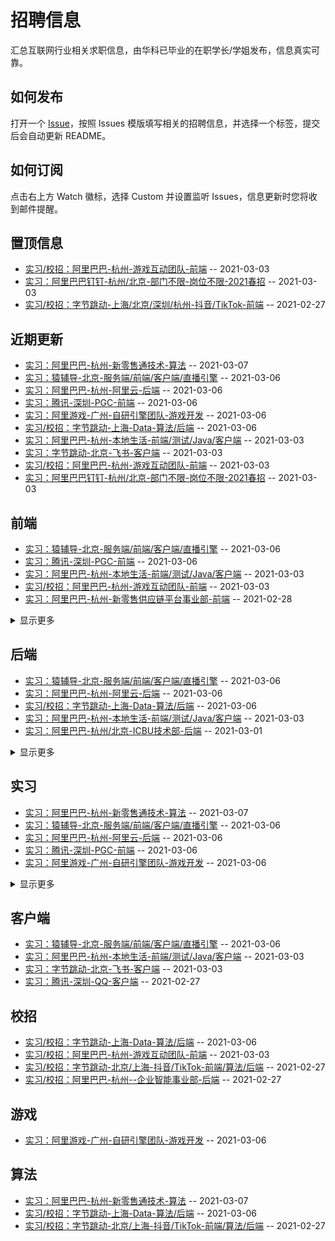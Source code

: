 
# 招聘信息  
汇总互联网行业相关求职信息，由华科已毕业的在职学长/学姐发布，信息真实可靠。

## 如何发布

打开一个 [Issue](https://github.com/HUSTLab/job/issues/new?assignees=&labels=&template=------.md&title=%E6%A0%87%E9%A2%98%E6%A8%A1%E7%89%88%EF%BC%9A%E9%98%BF%E9%87%8C%E5%B7%B4%E5%B7%B4-%E5%89%8D%E5%90%8E%E7%AB%AF-%E6%9D%AD%E5%B7%9E-%E5%85%B6%E4%BB%96%E4%BF%A1%E6%81%AF)，按照 Issues 模版填写相关的招聘信息，并选择一个标签，提交后会自动更新 README。

## 如何订阅
点击右上方 Watch 徽标，选择 Custom 并设置监听 Issues，信息更新时您将收到邮件提醒。

  
## 置顶信息
- [实习/校招：阿里巴巴-杭州-游戏互动团队-前端](https://github.com/HUSTLab/job/issues/12) -- 2021-03-03
- [实习：阿里巴巴钉钉-杭州/北京-部门不限-岗位不限-2021春招](https://github.com/HUSTLab/job/issues/11) -- 2021-03-03
- [实习/校招：字节跳动-上海/北京/深圳/杭州-抖音/TikTok-前端](https://github.com/HUSTLab/job/issues/7) -- 2021-02-27

## 近期更新
- [实习：阿里巴巴-杭州-新零售通技术-算法](https://github.com/HUSTLab/job/issues/20) -- 2021-03-07
- [实习：猿辅导-北京-服务端/前端/客户端/直播引擎](https://github.com/HUSTLab/job/issues/19) -- 2021-03-06
- [实习：阿里巴巴-杭州-阿里云-后端](https://github.com/HUSTLab/job/issues/18) -- 2021-03-06
- [实习：腾讯-深圳-PGC-前端](https://github.com/HUSTLab/job/issues/17) -- 2021-03-06
- [实习：阿里游戏-广州-自研引擎团队-游戏开发](https://github.com/HUSTLab/job/issues/16) -- 2021-03-06
- [实习/校招：字节跳动-上海-Data-算法/后端](https://github.com/HUSTLab/job/issues/15) -- 2021-03-06
- [实习：阿里巴巴-杭州-本地生活-前端/测试/Java/客户端](https://github.com/HUSTLab/job/issues/14) -- 2021-03-03
- [实习：字节跳动-北京-飞书-客户端](https://github.com/HUSTLab/job/issues/13) -- 2021-03-03
- [实习/校招：阿里巴巴-杭州-游戏互动团队-前端](https://github.com/HUSTLab/job/issues/12) -- 2021-03-03
- [实习：阿里巴巴钉钉-杭州/北京-部门不限-岗位不限-2021春招](https://github.com/HUSTLab/job/issues/11) -- 2021-03-03
## 前端
- [实习：猿辅导-北京-服务端/前端/客户端/直播引擎](https://github.com/HUSTLab/job/issues/19) -- 2021-03-06
- [实习：腾讯-深圳-PGC-前端](https://github.com/HUSTLab/job/issues/17) -- 2021-03-06
- [实习：阿里巴巴-杭州-本地生活-前端/测试/Java/客户端](https://github.com/HUSTLab/job/issues/14) -- 2021-03-03
- [实习/校招：阿里巴巴-杭州-游戏互动团队-前端](https://github.com/HUSTLab/job/issues/12) -- 2021-03-03
- [实习：阿里巴巴-杭州-新零售供应链平台事业部-前端](https://github.com/HUSTLab/job/issues/8) -- 2021-02-28
<details><summary>显示更多</summary>

- [实习/校招：字节跳动-上海/北京/深圳/杭州-抖音/TikTok-前端](https://github.com/HUSTLab/job/issues/7) -- 2021-02-27
- [实习/校招：字节跳动-北京/上海-抖音/TikTok-前端/算法/后端](https://github.com/HUSTLab/job/issues/5) -- 2021-02-27
</details>

## 后端
- [实习：猿辅导-北京-服务端/前端/客户端/直播引擎](https://github.com/HUSTLab/job/issues/19) -- 2021-03-06
- [实习：阿里巴巴-杭州-阿里云-后端](https://github.com/HUSTLab/job/issues/18) -- 2021-03-06
- [实习/校招：字节跳动-上海-Data-算法/后端](https://github.com/HUSTLab/job/issues/15) -- 2021-03-06
- [实习：阿里巴巴-杭州-本地生活-前端/测试/Java/客户端](https://github.com/HUSTLab/job/issues/14) -- 2021-03-03
- [实习：阿里巴巴-杭州/北京-ICBU技术部-后端](https://github.com/HUSTLab/job/issues/9) -- 2021-03-01
<details><summary>显示更多</summary>

- [实习/校招：字节跳动-北京/上海-抖音/TikTok-前端/算法/后端](https://github.com/HUSTLab/job/issues/5) -- 2021-02-27
- [实习：阿里巴巴-上海-菜鸟-后端](https://github.com/HUSTLab/job/issues/4) -- 2021-02-27
- [实习：阿里妈妈-杭州-淘宝联盟-后端](https://github.com/HUSTLab/job/issues/3) -- 2021-02-27
- [实习/校招：阿里巴巴-杭州--企业智能事业部-后端](https://github.com/HUSTLab/job/issues/2) -- 2021-02-27
- [实习：阿里巴巴-杭州-数据中台-Java](https://github.com/HUSTLab/job/issues/1) -- 2021-02-27
</details>

## 实习
- [实习：阿里巴巴-杭州-新零售通技术-算法](https://github.com/HUSTLab/job/issues/20) -- 2021-03-07
- [实习：猿辅导-北京-服务端/前端/客户端/直播引擎](https://github.com/HUSTLab/job/issues/19) -- 2021-03-06
- [实习：阿里巴巴-杭州-阿里云-后端](https://github.com/HUSTLab/job/issues/18) -- 2021-03-06
- [实习：腾讯-深圳-PGC-前端](https://github.com/HUSTLab/job/issues/17) -- 2021-03-06
- [实习：阿里游戏-广州-自研引擎团队-游戏开发](https://github.com/HUSTLab/job/issues/16) -- 2021-03-06
<details><summary>显示更多</summary>

- [实习/校招：字节跳动-上海-Data-算法/后端](https://github.com/HUSTLab/job/issues/15) -- 2021-03-06
- [实习：阿里巴巴-杭州-本地生活-前端/测试/Java/客户端](https://github.com/HUSTLab/job/issues/14) -- 2021-03-03
- [实习：字节跳动-北京-飞书-客户端](https://github.com/HUSTLab/job/issues/13) -- 2021-03-03
- [实习/校招：阿里巴巴-杭州-游戏互动团队-前端](https://github.com/HUSTLab/job/issues/12) -- 2021-03-03
- [实习：阿里巴巴钉钉-杭州/北京-部门不限-岗位不限-2021春招](https://github.com/HUSTLab/job/issues/11) -- 2021-03-03
- [实习/校招：美团-城市不限-部门不限-岗位不限-2021春招](https://github.com/HUSTLab/job/issues/10) -- 2021-03-01
- [实习：阿里巴巴-杭州/北京-ICBU技术部-后端](https://github.com/HUSTLab/job/issues/9) -- 2021-03-01
- [实习：阿里巴巴-杭州-新零售供应链平台事业部-前端](https://github.com/HUSTLab/job/issues/8) -- 2021-02-28
- [实习/校招：字节跳动-上海/北京/深圳/杭州-抖音/TikTok-前端](https://github.com/HUSTLab/job/issues/7) -- 2021-02-27
- [实习：腾讯-深圳-QQ-客户端](https://github.com/HUSTLab/job/issues/6) -- 2021-02-27
- [实习/校招：字节跳动-北京/上海-抖音/TikTok-前端/算法/后端](https://github.com/HUSTLab/job/issues/5) -- 2021-02-27
- [实习：阿里巴巴-上海-菜鸟-后端](https://github.com/HUSTLab/job/issues/4) -- 2021-02-27
- [实习：阿里妈妈-杭州-淘宝联盟-后端](https://github.com/HUSTLab/job/issues/3) -- 2021-02-27
- [实习/校招：阿里巴巴-杭州--企业智能事业部-后端](https://github.com/HUSTLab/job/issues/2) -- 2021-02-27
- [实习：阿里巴巴-杭州-数据中台-Java](https://github.com/HUSTLab/job/issues/1) -- 2021-02-27
</details>

## 客户端
- [实习：猿辅导-北京-服务端/前端/客户端/直播引擎](https://github.com/HUSTLab/job/issues/19) -- 2021-03-06
- [实习：阿里巴巴-杭州-本地生活-前端/测试/Java/客户端](https://github.com/HUSTLab/job/issues/14) -- 2021-03-03
- [实习：字节跳动-北京-飞书-客户端](https://github.com/HUSTLab/job/issues/13) -- 2021-03-03
- [实习：腾讯-深圳-QQ-客户端](https://github.com/HUSTLab/job/issues/6) -- 2021-02-27
## 校招
- [实习/校招：字节跳动-上海-Data-算法/后端](https://github.com/HUSTLab/job/issues/15) -- 2021-03-06
- [实习/校招：阿里巴巴-杭州-游戏互动团队-前端](https://github.com/HUSTLab/job/issues/12) -- 2021-03-03
- [实习/校招：字节跳动-北京/上海-抖音/TikTok-前端/算法/后端](https://github.com/HUSTLab/job/issues/5) -- 2021-02-27
- [实习/校招：阿里巴巴-杭州--企业智能事业部-后端](https://github.com/HUSTLab/job/issues/2) -- 2021-02-27
## 游戏
- [实习：阿里游戏-广州-自研引擎团队-游戏开发](https://github.com/HUSTLab/job/issues/16) -- 2021-03-06
## 算法
- [实习：阿里巴巴-杭州-新零售通技术-算法](https://github.com/HUSTLab/job/issues/20) -- 2021-03-07
- [实习/校招：字节跳动-上海-Data-算法/后端](https://github.com/HUSTLab/job/issues/15) -- 2021-03-06
- [实习/校招：字节跳动-北京/上海-抖音/TikTok-前端/算法/后端](https://github.com/HUSTLab/job/issues/5) -- 2021-02-27
